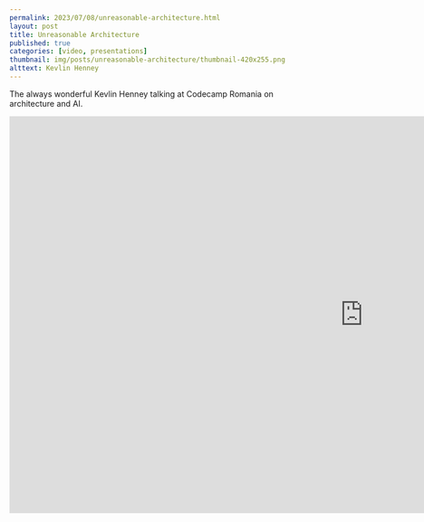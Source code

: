 ```yaml
---
permalink: 2023/07/08/unreasonable-architecture.html
layout: post
title: Unreasonable Architecture
published: true
categories: [video, presentations]
thumbnail: img/posts/unreasonable-architecture/thumbnail-420x255.png
alttext: Kevlin Henney
---
```


The always wonderful Kevlin Henney talking at Codecamp Romania on architecture and AI.

<iframe width="1248" height="702" src="https://www.youtube.com/embed/Qli_IHjB1bg" title="Unreasonable Architecture, with Kevlin Henney" frameborder="0" allow="accelerometer; autoplay; clipboard-write; encrypted-media; gyroscope; picture-in-picture; web-share" allowfullscreen></iframe>
